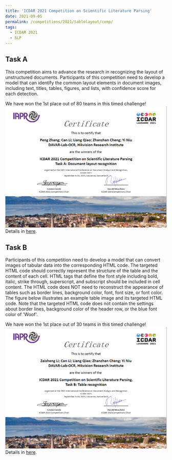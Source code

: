 ```yaml
---
title: 'ICDAR 2021 Competition on Scientific Literature Parsing'
date: 2021-09-05
permalink: /competitions/2021/tablelayout/comp/
tags:
  - ICDAR 2021
  - SLP
---
```


Task A
------
This competition aims to advance the research in recognizing the layout of unstructured documents. Participants of this competition need to develop a model that can identify the common layout elements in document images, including text, titles, tables, figures, and lists, with confidence score for each detection.

We have won the 1st place out of 80 teams in this timed challenge!
![ICDAR 2021 SLP A](/images/icdarslpa.png "ICDAR 2021 SLP A")
Details in [here](https://aieval.draco.res.ibm.com/challenge/41/overview).

Task B
------
Participants of this competition need to develop a model that can convert images of tabular data into the corresponding HTML code. The targeted HTML code should correctly represent the structure of the table and the content of each cell. HTML tags that define the font style including bold, italic, strike through, superscript, and subscript should be included in cell content. The HTML code does NOT need to reconstruct the appearance of tables such as border lines, background color, font, font size, or font color. The figure below illustrates an example table image and its targeted HTML code. Note that the targeted HTML code does not contain the settings about border lines, background color of the header row, or the blue font color of 'Woof'.

We have won the 1st place out of 30 teams in this timed challenge!
![ICDAR 2021 SLP B](/images/icdarslpb.png "ICDAR 2021 SLP B")
Details in [here](https://aieval.draco.res.ibm.com/challenge/40/overview).